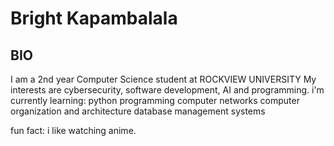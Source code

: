 # Bright Kapambalala

## BIO
I am a 2nd year Computer Science student at ROCKVIEW UNIVERSITY
My interests are cybersecurity, software development, AI and programming.
i'm currently learning:
python programming 
computer networks
computer organization and architecture
database management systems

fun fact: i like watching anime.
